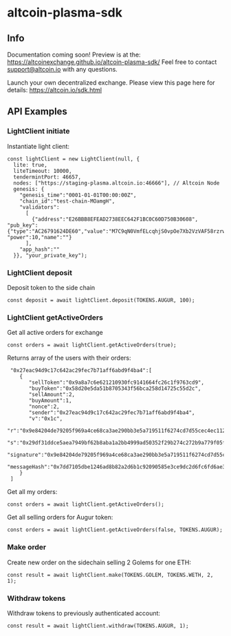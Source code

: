 # altcoin-plasma-sdk

## Info
Documentation coming soon! Preview is at the: https://altcoinexchange.github.io/altcoin-plasma-sdk/ Feel free to contact support@altcoin.io with any questions.

Launch your own decentralized exchange. Please view this page here for details: https://altcoin.io/sdk.html

## API Examples

### LightClient initiate

Instantiate light client:

    const lightClient = new LightClient(null, {
      lite: true,
      liteTimeout: 10000,
      tendermintPort: 46657,
      nodes: ["https://staging-plasma.altcoin.io:46666"], // Altcoin Node
      genesis: {
        "genesis_time":"0001-01-01T00:00:00Z",
        "chain_id":"test-chain-MOamgH",
        "validators":
          [
            {"address":"E26BBB8EFEAD2738EEC642F1BC0C60D750B30608", "pub_key": {"type":"AC26791624DE60","value":"M7C9qN0VmfELcqhjS0vpOe7Xb2VzVAF58rzrwWnW5qg="}, "power":10,"name":""}
          ],
        "app_hash":""
      }}, "your_private_key");

### LightClient deposit
Deposit token to the side chain

    const deposit = await lightClient.deposit(TOKENS.AUGUR, 100);


### LightClient getActiveOrders
Get all active orders for exchange

    const orders = await lightClient.getActiveOrders(true);

Returns array of the users with their orders:

     "0x27eac94d9c17c642ac29fec7b71aff6abd9f4ba4":[  
        {  
           "sellToken":"0x9a8a7c6e621210930fc9141664fc26c1f9763cd9",
           "buyToken":"0x58d20e5da51b8705343f56bca258d14725c55d2c",
           "sellAmount":2,
           "buyAmount":1,
           "nonce":2,
           "sender":"0x27eac94d9c17c642ac29fec7b71aff6abd9f4ba4",
           "v":"0x1c",
           "r":"0x9e84204de79205f969a4ce68ca3ae290bb3e5a719511f6274cd7d55cec4ec112",
           "s":"0x29df31ddce5aea7949bf62b8aba1a2bb4999ad50352f29b274c272b9a779f05f",
           "signature":"0x9e84204de79205f969a4ce68ca3ae290bb3e5a719511f6274cd7d55cec4ec11229df31ddce5aea7949bf62b8aba1a2bb4999ad50352f29b274c272b9a779f05f1c",
           "messageHash":"0x7dd7105dbe1246ad8b82a2d6b1c92090585e3ce9dc2d6fc6fd6ae311358e942a"
        }
     ]

Get all my orders:

    const orders = await lightClient.getActiveOrders();

Get all selling orders for Augur token:

    const orders = await lightClient.getActiveOrders(false, TOKENS.AUGUR);

### Make order
Create new order on the sidechain selling 2 Golems for one ETH:

    const result = await lightClient.make(TOKENS.GOLEM, TOKENS.WETH, 2, 1);

### Withdraw tokens
Withdraw tokens to previously authenticated account:

    const result = await lightClient.withdraw(TOKENS.AUGUR, 1);
    
